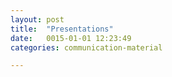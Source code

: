 ```yaml
---
layout: post
title:  "Presentations"
date:   0015-01-01 12:23:49
categories: communication-material

---
```

